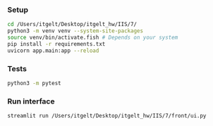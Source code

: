 ### Setup

```bash
cd /Users/itgelt/Desktop/itgelt_hw/IIS/7/
python3 -m venv venv --system-site-packages
source venv/bin/activate.fish # Depends on your system
pip install -r requirements.txt
uvicorn app.main:app --reload
```

### Tests

```bash
python3 -m pytest
```

### Run interface

```bash
streamlit run /Users/itgelt/Desktop/itgelt_hw/IIS/7/front/ui.py
```
